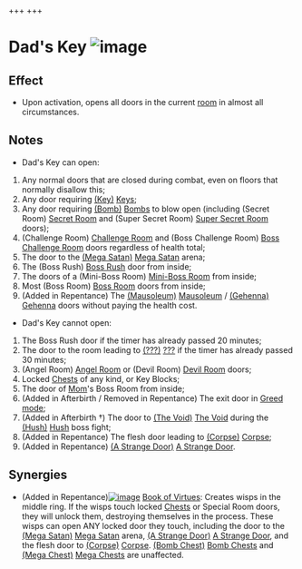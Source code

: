 +++
+++

 # Dad's Key ![image](/image/Dad%27s_Key.png) 

Effect
--------


* Upon activation, opens all doors in the current [room](/wiki/Room "Room") in almost all circumstances.


Notes
-------


* Dad's Key can open:


1. Any normal doors that are closed during combat, even on floors that normally disallow this;
2. Any dоor requiring [(Key)](/wiki/Key "Key") [Keys](/wiki/Key "Key");
3. Any door requiring [(Bomb)](/wiki/Bomb "Bomb") [Bombs](/wiki/Bomb "Bomb") to blow open (including (Secret Room) [Secret Room](/wiki/Secret_Room "Secret Room") and (Super Secret Room) [Super Secret Room](/wiki/Super_Secret_Room "Super Secret Room") doors);
4. (Challenge Room) [Challenge Room](/wiki/Challenge_Room "Challenge Room") and (Boss Challenge Room) [Boss Challenge Room](/wiki/Boss_Challenge_Room "Boss Challenge Room") doors regardless of health total;
5. The door to the [(Mega Satan)](/wiki/Mega_Satan "Mega Satan") [Mega Satan](/wiki/Mega_Satan "Mega Satan") arena;
6. The (Boss Rush) [Boss Rush](/wiki/Boss_Rush "Boss Rush") door from inside;
7. The doors of a (Mini-Boss Room) [Mini-Boss Room](/wiki/Mini-Boss_Room "Mini-Boss Room") from inside;
8. Most (Boss Room) [Boss Room](/wiki/Boss_Room "Boss Room") dоors from inside;
9. (Added in Repentance) The [(Mausoleum)](/wiki/Mausoleum "Mausoleum") [Mausoleum](/wiki/Mausoleum "Mausoleum") / [(Gehenna)](/wiki/Gehenna "Gehenna") [Gehenna](/wiki/Gehenna "Gehenna") doors without paying the health cost.

* Dad's Key cannot open:


1. The Boss Rush door if the timer has already passed 20 minutes;
2. The door to the room leading to [(???)](/wiki/%3F%3F%3F_(Floor) "???") [???](/wiki/%3F%3F%3F_(Floor) "??? (Floor)") if the timer has already passed 30 minutes;
3. (Angel Room) [Angel Room](/wiki/Angel_Room "Angel Room") or (Devil Room) [Devil Room](/wiki/Devil_Room "Devil Room") doors;
4. Locked [Chests](/wiki/Chests "Chests") of any kind, or Key Blоcks;
5. The door of [Mom](/wiki/Mom "Mom")'s Boss Room from inside;
6. (Added in Afterbirth / Removed in Repentance) The exit door in [Greed mode](/wiki/Greed_mode "Greed mode");
7. (Added in Afterbirth †) The door to [(The Void)](/wiki/The_Void "The Void") [The Void](/wiki/The_Void "The Void") during the [(Hush)](/wiki/Hush "Hush") [Hush](/wiki/Hush "Hush") boss fight;
8. (Added in Repentance) The flesh door leading to [(Corpse)](/wiki/Corpse "Corpse") [Corpse](/wiki/Corpse "Corpse");
9. (Added in Repentance) [(A Strange Door)](/wiki/A_Strange_Door "A Strange Door") [A Strange Door](/wiki/A_Strange_Door "A Strange Door").

Synergies
-----------


* (Added in Repentance)[![image](/image/Book_of_Virtues.png)](/wiki/Book_of_Virtues "Book of Virtues") [Book of Virtues](/wiki/Book_of_Virtues "Book of Virtues"): Creates wisps in the middle ring. If the wisps touch locked [Chests](/wiki/Chests "Chests") or Special Room doors, they will unlock them, destroying themselves in the process. These wisps can open ANY locked door they touch, including the door to the [(Mega Satan)](/wiki/Mega_Satan "Mega Satan") [Mega Satan](/wiki/Mega_Satan "Mega Satan") arena, [(A Strange Door)](/wiki/A_Strange_Door "A Strange Door") [A Strange Door](/wiki/A_Strange_Door "A Strange Door"), and the flesh door to [(Corpse)](/wiki/Corpse "Corpse") [Corpse](/wiki/Corpse "Corpse"). [(Bomb Chest)](/wiki/Bomb_Chest "Bomb Chest") [Bomb Chests](/wiki/Bomb_Chest "Bomb Chest") and [(Mega Chest)](/wiki/Mega_Chest "Mega Chest") [Mega Chests](/wiki/Mega_Chest "Mega Chest") are unaffected.


